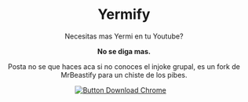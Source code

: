 <div align = center>

# Yermify

Necesitas mas Yermi en tu Youtube?

**No se diga mas.**

Posta no se que haces aca si no conoces el injoke grupal, es un fork de MrBeastify para un chiste de los pibes.

[![Button Download Chrome]][Download Chrome]  

</div>

<!----------------------------------------------------------------------------->

[Button Download Firefox]: https://img.shields.io/badge/Firefox-FF7139?style=for-the-badge&logoColor=white&logo=Firefox

[Button Download Chrome]: https://img.shields.io/badge/Chrome-4285F4?style=for-the-badge&logoColor=white&logo=GoogleChrome

[Download Firefox]: https://addons.mozilla.org/es/firefox/addon/fabiofy/
[Download Chrome]: https://chromewebstore.google.com/detail/pbfbjpbgmipgadliabehnjbilklhjffd/preview?hl=es
